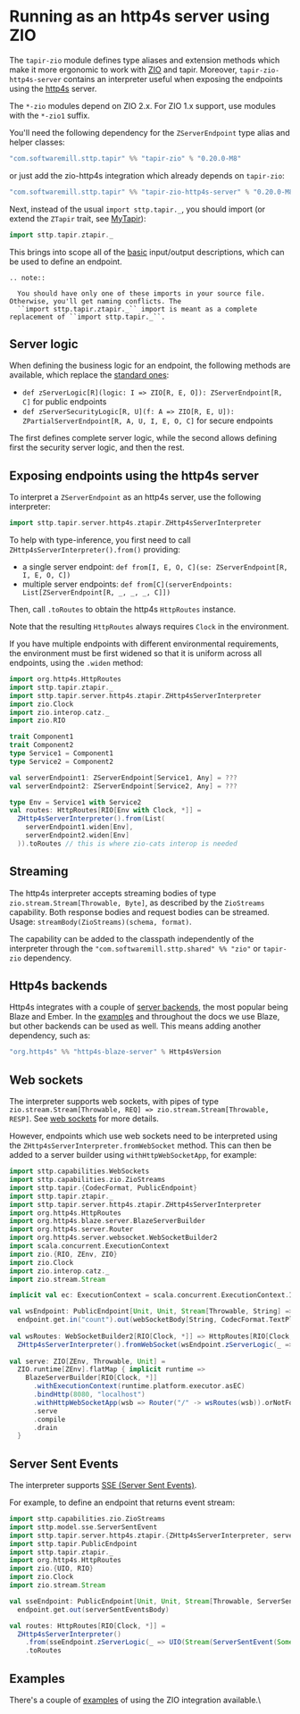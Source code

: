 # Running as an http4s server using ZIO

The `tapir-zio` module defines type aliases and extension methods which make it more ergonomic to work with 
[ZIO](https://zio.dev) and tapir. Moreover, `tapir-zio-http4s-server` contains an interpreter useful when
exposing the endpoints using the [http4s](https://http4s.org) server.

The `*-zio` modules depend on ZIO 2.x. For ZIO 1.x support, use modules with the `*-zio1` suffix.

You'll need the following dependency for the `ZServerEndpoint` type alias and helper classes:

```scala
"com.softwaremill.sttp.tapir" %% "tapir-zio" % "0.20.0-M8"
```

or just add the zio-http4s integration which already depends on `tapir-zio`:

```scala
"com.softwaremill.sttp.tapir" %% "tapir-zio-http4s-server" % "0.20.0-M8"
```

Next, instead of the usual `import sttp.tapir._`, you should import (or extend the `ZTapir` trait, see [MyTapir](../mytapir.md)):

```scala
import sttp.tapir.ztapir._
```

This brings into scope all of the [basic](../endpoint/basics.md) input/output descriptions, which can be used to define an endpoint.

```eval_rst
.. note::

  You should have only one of these imports in your source file. Otherwise, you'll get naming conflicts. The
  ``import sttp.tapir.ztapir._`` import is meant as a complete replacement of ``import sttp.tapir._``.
```

## Server logic

When defining the business logic for an endpoint, the following methods are available, which replace the 
[standard ones](logic.md):

* `def zServerLogic[R](logic: I => ZIO[R, E, O]): ZServerEndpoint[R, C]` for public endpoints
* `def zServerSecurityLogic[R, U](f: A => ZIO[R, E, U]): ZPartialServerEndpoint[R, A, U, I, E, O, C]` for secure endpoints

The first defines complete server logic, while the second allows defining first the security server logic, and then the 
rest.

## Exposing endpoints using the http4s server

To interpret a `ZServerEndpoint` as an http4s server, use the following interpreter:

```scala
import sttp.tapir.server.http4s.ztapir.ZHttp4sServerInterpreter
```

To help with type-inference, you first need to call `ZHttp4sServerInterpreter().from()` providing:

* a single server endpoint: `def from[I, E, O, C](se: ZServerEndpoint[R, I, E, O, C])`
* multiple server endpoints: `def from[C](serverEndpoints: List[ZServerEndpoint[R, _, _, _, C]])`

Then, call `.toRoutes` to obtain the http4s `HttpRoutes` instance. 

Note that the resulting `HttpRoutes` always requires `Clock` in the environment.

If you have multiple endpoints with different environmental requirements, the environment must be first widened
so that it is uniform across all endpoints, using the `.widen` method:

```scala
import org.http4s.HttpRoutes
import sttp.tapir.ztapir._
import sttp.tapir.server.http4s.ztapir.ZHttp4sServerInterpreter
import zio.Clock
import zio.interop.catz._
import zio.RIO

trait Component1
trait Component2
type Service1 = Component1
type Service2 = Component2

val serverEndpoint1: ZServerEndpoint[Service1, Any] = ???                                                            
val serverEndpoint2: ZServerEndpoint[Service2, Any] = ???

type Env = Service1 with Service2
val routes: HttpRoutes[RIO[Env with Clock, *]] =
  ZHttp4sServerInterpreter().from(List(
    serverEndpoint1.widen[Env], 
    serverEndpoint2.widen[Env]
  )).toRoutes // this is where zio-cats interop is needed
```

## Streaming

The http4s interpreter accepts streaming bodies of type `zio.stream.Stream[Throwable, Byte]`, as described by the `ZioStreams`
capability. Both response bodies and request bodies can be streamed. Usage: `streamBody(ZioStreams)(schema, format)`.

The capability can be added to the classpath independently of the interpreter through the
`"com.softwaremill.sttp.shared" %% "zio"` or `tapir-zio` dependency.

## Http4s backends

Http4s integrates with a couple of [server backends](https://http4s.org/v1.0/integrations/), the most popular being
Blaze and Ember. In the [examples](../examples.md) and throughout the docs we use Blaze, but other backends can be used
as well. This means adding another dependency, such as:

```scala
"org.http4s" %% "http4s-blaze-server" % Http4sVersion
```

## Web sockets

The interpreter supports web sockets, with pipes of type `zio.stream.Stream[Throwable, REQ] => zio.stream.Stream[Throwable, RESP]`. 
See [web sockets](../endpoint/websockets.md) for more details.

However, endpoints which use web sockets need to be interpreted using the `ZHttp4sServerInterpreter.fromWebSocket`
method. This can then be added to a server builder using `withHttpWebSocketApp`, for example:

```scala
import sttp.capabilities.WebSockets
import sttp.capabilities.zio.ZioStreams
import sttp.tapir.{CodecFormat, PublicEndpoint}
import sttp.tapir.ztapir._
import sttp.tapir.server.http4s.ztapir.ZHttp4sServerInterpreter
import org.http4s.HttpRoutes
import org.http4s.blaze.server.BlazeServerBuilder
import org.http4s.server.Router
import org.http4s.server.websocket.WebSocketBuilder2
import scala.concurrent.ExecutionContext
import zio.{RIO, ZEnv, ZIO}
import zio.Clock
import zio.interop.catz._
import zio.stream.Stream

implicit val ec: ExecutionContext = scala.concurrent.ExecutionContext.Implicits.global

val wsEndpoint: PublicEndpoint[Unit, Unit, Stream[Throwable, String] => Stream[Throwable, String], ZioStreams with WebSockets] =
  endpoint.get.in("count").out(webSocketBody[String, CodecFormat.TextPlain, String, CodecFormat.TextPlain](ZioStreams))
    
val wsRoutes: WebSocketBuilder2[RIO[Clock, *]] => HttpRoutes[RIO[Clock, *]] =
  ZHttp4sServerInterpreter().fromWebSocket(wsEndpoint.zServerLogic(_ => ???)).toRoutes
    
val serve: ZIO[ZEnv, Throwable, Unit] =
  ZIO.runtime[ZEnv].flatMap { implicit runtime => 
    BlazeServerBuilder[RIO[Clock, *]]
      .withExecutionContext(runtime.platform.executor.asEC)
      .bindHttp(8080, "localhost")
      .withHttpWebSocketApp(wsb => Router("/" -> wsRoutes(wsb)).orNotFound)
      .serve
      .compile
      .drain
  }
```

## Server Sent Events

The interpreter supports [SSE (Server Sent Events)](https://developer.mozilla.org/en-US/docs/Web/API/Server-sent_events/Using_server-sent_events).

For example, to define an endpoint that returns event stream:

```scala
import sttp.capabilities.zio.ZioStreams
import sttp.model.sse.ServerSentEvent
import sttp.tapir.server.http4s.ztapir.{ZHttp4sServerInterpreter, serverSentEventsBody}
import sttp.tapir.PublicEndpoint
import sttp.tapir.ztapir._
import org.http4s.HttpRoutes
import zio.{UIO, RIO}
import zio.Clock
import zio.stream.Stream

val sseEndpoint: PublicEndpoint[Unit, Unit, Stream[Throwable, ServerSentEvent], ZioStreams] = 
  endpoint.get.out(serverSentEventsBody)

val routes: HttpRoutes[RIO[Clock, *]] =
  ZHttp4sServerInterpreter()
    .from(sseEndpoint.zServerLogic(_ => UIO(Stream(ServerSentEvent(Some("data"), None, None, None)))))
    .toRoutes
```

## Examples

There's a couple of [examples](../examples.md) of using the ZIO integration available.\